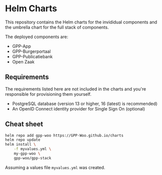 # Helm Charts

This repository contains the Helm charts for the invididual components and the umbrella
chart for the full stack of components.

The deployed components are:

* GPP-App
* GPP-Burgerportaal
* GPP-Publicatiebank
* Open Zaak

## Requirements

The requirements listed here are not included in the charts and you're responsible for
provisioning them yourself.

* PostgreSQL database (version 13 or higher, 16 (latest) is recommended)
* An OpenID Connect identity provider for Single Sign On (optional)

## Cheat sheet

```bash
helm repo add gpp-woo https://GPP-Woo.github.io/charts
helm repo update
helm install \
    -f myvalues.yml \
    my-gpp-woo \
    gpp-woo/gpp-stack
```

Assuming a values file ``myvalues.yml`` was created.
